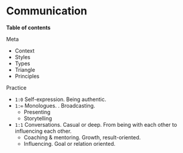 # Communication



**Table of contents**

Meta

- Context
- Styles
- Types
- Triangle
- Principles

Practice

- `1:0` Self-expression. Being authentic.
- `1:∞`  Monologues. . Broadcasting.
  - Presenting
  - Storytelling
- `1:1` Conversations. Casual or deep. From being with each other to influencing each other. 
  - Coaching & mentoring. Growth, result-oriented.
  - Influencing. Goal or relation oriented.



